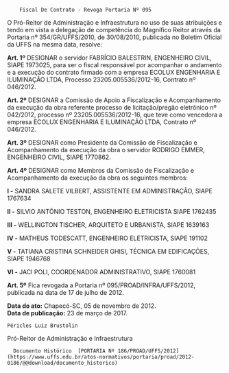         Fiscal De Contrato - Revoga Portaria Nº 095  

O Pró-Reitor de Administração e Infraestrutura no uso de suas atribuições e tendo em vista a delegação de competência do Magnífico Reitor através da Portaria nº 354/GR/UFFS/2010, de 30/08/2010, publicada no Boletim Oficial da UFFS na mesma data, resolve:

 **Art. 1º** DESIGNAR o servidor FABRÍCIO BALESTRIN, ENGENHEIRO CIVIL, SIAPE 1973025, para ser o fiscal responsável por acompanhar o andamento e a execução do contrato firmado com a empresa ECOLUX ENGENHARIA E ILUMINAÇÃO LTDA, Processo 23205.005536/2012-16, Contrato nº 046/2012.

 **Art. 2º** DESIGNAR a Comissão de Apoio a Fiscalização e Acompanhamento da execução da obra referente processo de licitação/pregão eletrônico nº 042/2012, processo nº 23205.005536/2012-16, que teve como vencedora a empresa ECOLUX ENGENHARIA E ILUMINAÇÃO LTDA, Contrato nº 046/2012.

 **Art. 3º** DESIGNAR como Presidente da Comissão de Fiscalização e Acompanhamento da execução da obra o servidor RODRIGO EMMER, ENGENHEIRO CIVIL, SIAPE 1770862.

 **Art. 4º** DESIGNAR como Membros da Comissão de Fiscalização e Acompanhamento da execução da obra os seguintes membros:

 **I -** SANDRA SALETE VILBERT, ASSISTENTE EM ADMINISTRAÇÃO, SIAPE 1767634

 **II -** SILVIO ANTÔNIO TESTON, ENGENHEIRO ELETRICISTA SIAPE 1762435

 **III -** WELLINGTON TISCHER, ARQUITETO E URBANISTA, SIAPE 1639163

 **IV -** MATHEUS TODESCATT, ENGENHEIRO ELETRICISTA, SIAPE 191102

 **V -** TATIANA CRISTINA SCHNEIDER GHISI, TÉCNICA EM EDIFICAÇÕES, SIAPE 1946768

 **VI -** JACI POLI, COORDENADOR ADMINISTRATIVO, SIAPE 1760081

 **Art. 5º** Fica revogada a Portaria nº 095/PROAD/INFRA/UFFS/2012, publicada na data de 17 de julho de 2012.

  

   **Data do ato:** Chapecó-SC, 05 de novembro de 2012.   
 **Data de publicação:**  23 de março de 2017. 

    Péricles Luiz Brustolin   
 Pró-Reitor de Administração e Infraestrutura 

      Documento Histórico  [PORTARIA Nº 186/PROAD/UFFS/2012](https://www.uffs.edu.br/atos-normativos/portaria/proad/2012-0186/@@download/documento_historico)     
      